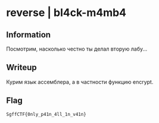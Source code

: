 # reverse | bl4ck-m4mb4

## Information
Посмотрим, насколько честно ты делал вторую лабу...

## Writeup
Курим язык ассемблера, а в частности функцию encrypt.


## Flag
`SgffCTF{0nly_p41n_4ll_1n_v41n}`
